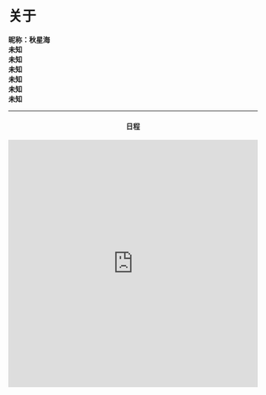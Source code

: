 # 关于

**昵称：秋星海**<br>
**未知**<br>
**未知**<br>
**未知**<br>
**未知**<br>
**未知**<br>
**未知**<br>
____
<h4><p style="text-align: center;">日程</p></h4>
<iframe id="open-web-calendar" 
    style="background:url('https://raw.githubusercontent.com/niccokunzmann/open-web-calendar/master/static/img/loaders/circular-loader.gif') center center no-repeat;"
    src="https://icsviewer.ecam.fr/calendar.html?controls=next&controls=previous&controls=today&language=zh_Hans&loader=&starting_hour=5&style-event-status-cancelled=true&style-event-status-confirmed=true&style-event-status-tentative=true&tab=week&url=https%3A%2F%2Foutlook.live.com%2Fowa%2Fcalendar%2F00000000-0000-0000-0000-000000000000%2F4207f7ef-6b5f-468a-a1b4-ce39773d5953%2Fcid-BABF184A6CFD00D5%2Fcalendar.ics"
    sandbox="allow-scripts allow-same-origin allow-top-navigation"
    allowTransparency="true" scrolling="no" 
    frameborder="0" height="500px" width="100%"></iframe>